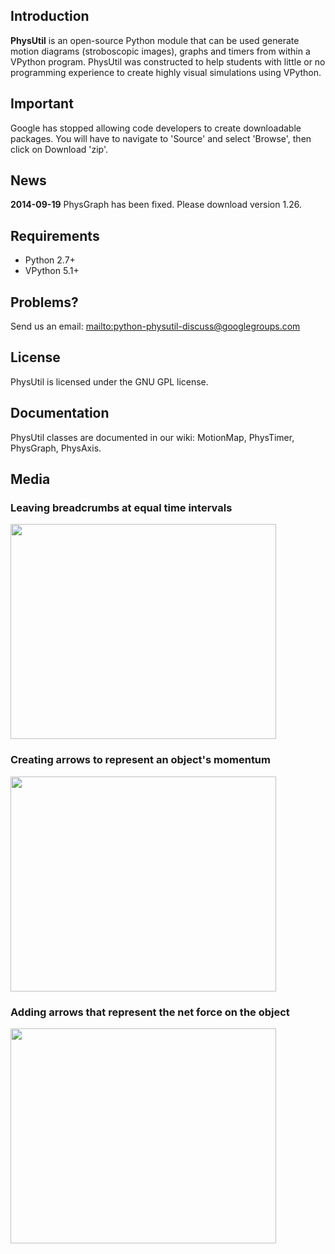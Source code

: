 ## Introduction ##


**PhysUtil** is an open-source Python module that can be used generate motion diagrams (stroboscopic images), graphs and timers from within a VPython program. PhysUtil was constructed to help students with little or no programming experience to create highly visual simulations using VPython.


## Important ##

Google has stopped allowing code developers to create downloadable packages. You will have to navigate to 'Source' and select 'Browse', then click on Download 'zip'.

## News ##

**2014-09-19** PhysGraph has been fixed. Please download version 1.26.


## Requirements ##

  * Python 2.7+
  * VPython 5.1+

## Problems? ##

Send us an email: [mailto:python-physutil-discuss@googlegroups.com](mailto:python-physutil-discuss@googlegroups.com)

## License ##

PhysUtil is licensed under the GNU GPL license.

## Documentation ##

PhysUtil classes are documented in our wiki: MotionMap, PhysTimer, PhysGraph, PhysAxis.

## Media ##

### Leaving breadcrumbs at equal time intervals ###

<a href='http://www.youtube.com/watch?feature=player_embedded&v=cHJewQ7Bnik' target='_blank'><img src='http://img.youtube.com/vi/cHJewQ7Bnik/0.jpg' width='425' height=344 /></a>

### Creating arrows to represent an object's momentum ###

<a href='http://www.youtube.com/watch?feature=player_embedded&v=vnAhV85KHxU' target='_blank'><img src='http://img.youtube.com/vi/vnAhV85KHxU/0.jpg' width='425' height=344 /></a>

### Adding arrows that represent the net force on the object ###

<a href='http://www.youtube.com/watch?feature=player_embedded&v=roSX_8a-hfc' target='_blank'><img src='http://img.youtube.com/vi/roSX_8a-hfc/0.jpg' width='425' height=344 /></a>